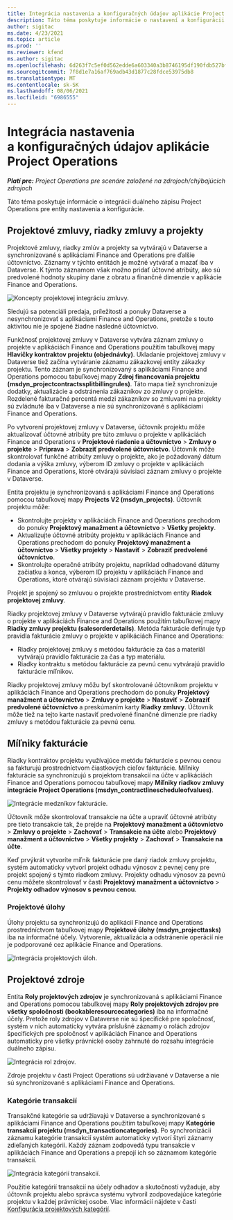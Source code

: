 ```yaml
---
title: Integrácia nastavenia a konfiguračných údajov aplikácie Project Operations
description: Táto téma poskytuje informácie o nastavení a konfigurácii máp duálneho zápisu pre Project Operations.
author: sigitac
ms.date: 4/23/2021
ms.topic: article
ms.prod: ''
ms.reviewer: kfend
ms.author: sigitac
ms.openlocfilehash: 6d263f7c5ef0d562edde6a603340a3b8746195df190fdb527bfa40297f68eed2
ms.sourcegitcommit: 7f8d1e7a16af769adb43d1877c28fdce53975db8
ms.translationtype: MT
ms.contentlocale: sk-SK
ms.lasthandoff: 08/06/2021
ms.locfileid: "6986555"
---
```

# <a name="project-operations-setup-and-configuration-data-integration"></a>Integrácia nastavenia a konfiguračných údajov aplikácie Project Operations

_**Platí pre:** Project Operations pre scenáre založené na zdrojoch/chýbajúcich zdrojoch_

Táto téma poskytuje informácie o integrácii duálneho zápisu Project Operations pre entity nastavenia a konfigurácie.

## <a name="project-contracts-contract-lines-and-projects"></a>Projektové zmluvy, riadky zmluvy a projekty

Projektové zmluvy, riadky zmlúv a projekty sa vytvárajú v Dataverse a synchronizované s aplikáciami Finance and Operations pre ďalšie účtovníctvo. Záznamy v týchto entitách je možné vytvárať a mazať iba v Dataverse. K týmto záznamom však možno pridať účtovné atribúty, ako sú predvolené hodnoty skupiny dane z obratu a finančné dimenzie v aplikácie Finance and Operations.

  ![Koncepty projektovej integráciu zmluvy.](./media/1ProjectContract.jpg)

Sledujú sa potenciáli predaja, príležitosti a ponuky Dataverse a nesynchronizovať s aplikáciami Finance and Operations, pretože s touto aktivitou nie je spojené žiadne následné účtovníctvo.

Funkčnosť projektovej zmluvy v Dataverse vytvára záznam zmluvy o projekte v aplikáciách Finance and Operations použitím tabuľkovej mapy **Hlavičky kontraktov projektu (objednávky)**. Ukladanie projektovej zmluvy v Dataverse tiež začína vytváranie záznamu zákazkovej entity zákazky projektu. Tento záznam je synchronizovaný s aplikáciami Finance and Operations pomocou tabuľkovej mapy **Zdroj financovania projektu (msdyn\_projectcontractssplitbillingrules)**. Táto mapa tiež synchronizuje dodatky, aktualizácie a odstránenia zákazníkov zo zmluvy o projekte. Rozdelené fakturačné percentá medzi zákazníkov so zmluvami na projekty sú zvládnuté iba v Dataverse a nie sú synchronizované s aplikáciami Finance and Operations.

Po vytvorení projektovej zmluvy v Dataverse, účtovník projektu môže aktualizovať účtovné atribúty pre túto zmluvu o projekte v aplikáciách Finance and Operations v **Projektové riadenie a účtovníctvo** > **Zmluvy o projekte** > **Príprava** > **Zobraziť predvolené účtovníctvo**. Účtovník môže skontrolovať funkčné atribúty zmluvy o projekte, ako je požadovaný dátum dodania a výška zmluvy, výberom ID zmluvy o projekte v aplikáciách Finance and Operations, ktoré otvárajú súvisiaci záznam zmluvy o projekte v Dataverse.

Entita projektu je synchronizovaná s aplikáciami Finance and Operations pomocou tabuľkovej mapy **Projects V2 (msdyn\_projects)**. Účtovník projektu môže:

  - Skontrolujte projekty v aplikáciách Finance and Operations prechodom do ponuky **Projektový manažment a účtovníctvo** > **Všetky projekty**. 
  - Aktualizujte účtovné atribúty projektu v aplikáciách Finance and Operations prechodom do ponuky **Projektový manažment a účtovníctvo** > **Všetky projekty** > **Nastaviť** > **Zobraziť predvolené účtovníctvo**.  
  - Skontrolujte operačné atribúty projektu, napríklad odhadované dátumy začiatku a konca, výberom ID projektu v aplikáciách Finance and Operations, ktoré otvárajú súvisiaci záznam projektu v Dataverse.

Projekt je spojený so zmluvou o projekte prostredníctvom entity **Riadok projektovej zmluvy**.

Riadky projektovej zmluvy v Dataverse vytvárajú pravidlo fakturácie zmluvy o projekte v aplikáciách Finance and Operations použitím tabuľkovej mapy **Riadky zmluvy projektu (salesorderdetails)**. Metóda fakturácie definuje typ pravidla fakturácie zmluvy o projekte v aplikáciách Finance and Operations:

  - Riadky projektovej zmluvy s metódou fakturácie za čas a materiál vytvárajú pravidlo fakturácie za čas a typ materiálu.
  - Riadky kontraktu s metódou fakturácie za pevnú cenu vytvárajú pravidlo fakturácie míľnikov.

Riadky projektovej zmluvy môžu byť skontrolované účtovníkom projektu v aplikáciách Finance and Operations prechodom do ponuky **Projektový manažment a účtovníctvo** > **Zmluvy o projekte** > **Nastaviť** > **Zobraziť predvolené účtovníctvo** a preskúmaním karty **Riadky zmluvy**. Účtovník môže tiež na tejto karte nastaviť predvolené finančné dimenzie pre riadky zmluvy s metódou fakturácie za pevnú cenu.

## <a name="billing-milestones"></a>Míľniky fakturácie

Riadky kontraktov projektu využívajúce metódu fakturácie s pevnou cenou sa fakturujú prostredníctvom čiastkových cieľov fakturácie. Míľniky fakturácie sa synchronizujú s projektom transakcií na účte v aplikáciách Finance and Operations pomocou tabuľkovej mapy **Míľniky riadkov zmluvy integrácie Project Operations (msdyn\_contractlinescheduleofvalues)**.

  ![Integrácie medzníkov fakturácie.](./media/2Milestones.jpg)

Účtovník môže skontrolovať transakcie na účte a upraviť účtovné atribúty pre tieto transakcie tak, že prejde na **Projektový manažment a účtovníctvo** > **Zmluvy o projekte** > **Zachovať** > **Transakcie na účte** alebo **Projektový manažment a účtovníctvo** > **Všetky projekty** > **Zachovať** > **Transakcie na účte**.

Keď prvýkrát vytvoríte míľnik fakturácie pre daný riadok zmluvy projektu, systém automaticky vytvorí projekt odhadu výnosov z pevnej ceny pre projekt spojený s týmto riadkom zmluvy. Projekty odhadu výnosov za pevnú cenu môžete skontrolovať v časti **Projektový manažment a účtovníctvo** > **Projekty odhadov výnosov s pevnou cenou**.

### <a name="project-tasks"></a>Projektové úlohy

Úlohy projektu sa synchronizujú do aplikácií Finance and Operations prostredníctvom tabuľkovej mapy **Projektové úlohy (msdyn\_projecttasks)** iba na informačné účely. Vytvorenie, aktualizácia a odstránenie operácií nie je podporované cez aplikácie Finance and Operations.

  ![Integrácia projektových úloh.](./media/3Tasks.jpg)

## <a name="project-resources"></a>Projektové zdroje

Entita **Roly projektových zdrojov** je synchronizovaná s aplikáciami Finance and Operations pomocou tabuľkovej mapy **Roly projektových zdrojov pre všetky spoločnosti (bookableresourcecategories)** iba na informačné účely. Pretože roly zdrojov v Dataverse nie sú špecifické pre spoločnosť, systém v nich automaticky vytvára príslušné záznamy o rolách zdrojov špecifických pre spoločnosť v aplikáciách Finance and Operations automaticky pre všetky právnické osoby zahrnuté do rozsahu integrácie duálneho zápisu.

![Integrácia rol zdrojov.](./media/5Resources.jpg)

Zdroje projektu v časti Project Operations sú udržiavané v Dataverse a nie sú synchronizované s aplikáciami Finance and Operations.

### <a name="transaction-categories"></a>Kategórie transakcií

Transakčné kategórie sa udržiavajú v Dataverse a synchronizované s aplikáciami Finance and Operations použitím tabuľkovej mapy **Kategórie transakcií projektu (msdyn\_transactioncategories)**. Po synchronizácii záznamu kategórie transakcií systém automaticky vytvorí štyri záznamy zdieľaných kategórií. Každý záznam zodpovedá typu transakcie v aplikáciách Finance and Operations a prepojí ich so záznamom kategórie transakcií.

![Integrácia kategórií transakcií.](./media/4TransactionCategories.jpg)

Použitie kategórií transakcií na účely odhadov a skutočností vyžaduje, aby účtovník projektu alebo správca systému vytvoril zodpovedajúce kategórie projektu v každej právnickej osobe. Viac informácií nájdete v časti [Konfigurácia projektových kategórií](../project-accounting/configure-project-categories.md).
